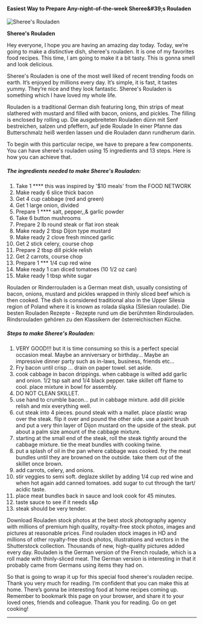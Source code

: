             

#### Easiest Way to Prepare Any-night-of-the-week Sheree&amp;#39;s Rouladen

![Sheree's Rouladen](https://img-global.cpcdn.com/recipes/57158569/751x532cq70/sherees-rouladen-recipe-main-photo.jpg)

**Sheree's Rouladen**

Hey everyone, I hope you are having an amazing day today. Today, we’re going to make a distinctive dish, sheree's rouladen. It is one of my favorites food recipes. This time, I am going to make it a bit tasty. This is gonna smell and look delicious.

Sheree's Rouladen is one of the most well liked of recent trending foods on earth. It’s enjoyed by millions every day. It’s simple, it is fast, it tastes yummy. They’re nice and they look fantastic. Sheree's Rouladen is something which I have loved my whole life.

Rouladen is a traditional German dish featuring long, thin strips of meat slathered with mustard and filled with bacon, onions, and pickles. The filling is enclosed by rolling up. Die ausgebreiteten Rouladen dünn mit Senf bestreichen, salzen und pfeffern, auf jede Roulade In einer Pfanne das Butterschmalz heiß werden lassen und die Rouladen dann rundherum darin.

To begin with this particular recipe, we have to prepare a few components. You can have sheree's rouladen using 15 ingredients and 13 steps. Here is how you can achieve that.

##### The ingredients needed to make Sheree's Rouladen:

1.  Take 1 \*\*\*\* this was inspired by '$10 meals' from the FOOD NETWORK
2.  Make ready 6 slice thick bacon
3.  Get 4 cup cabbage (red and green)
4.  Get 1 large onion, divided
5.  Prepare 1 \*\*\*\* salt, pepper,,& garlic powder
6.  Take 6 button mushrooms
7.  Prepare 2 lb round steak or flat iron steak
8.  Make ready 2 tbsp Dijon type mustard
9.  Make ready 2 clove fresh minced garlic
10.  Get 2 stick celery, course chop
11.  Prepare 2 tbsp dill pickle relish
12.  Get 2 carrots, course chop
13.  Prepare 1 \*\*\* 1/4 cup red wine
14.  Make ready 1 can diced tomatoes (10 1/2 oz can)
15.  Make ready 1 tbsp white sugar

Rouladen or Rinderrouladen is a German meat dish, usually consisting of bacon, onions, mustard and pickles wrapped in thinly sliced beef which is then cooked. The dish is considered traditional also in the Upper Silesia region of Poland where it is known as rolada śląska (Silesian roulade). Die besten Rouladen Rezepte - Rezepte rund um die berühmten Rindsrouladen. Rindsrouladen gehören zu den Klassikern der österreichischen Küche.

##### Steps to make Sheree's Rouladen:

1.  VERY GOOD!!! but it is time consuming so this is a perfect special occasion meal. Maybe an anniversary or birthday… Maybe an impressive dinner party such as in-laws, business, friends etc…
2.  Fry bacon until crisp … drain on paper towel. set aside.
3.  cook cabbage in bacon drippings. when cabbage is wilted add garlic and onion. 1/2 tsp salt and 1/4 black pepper. take skillet off flame to cool. place mixture in bowl for assembly.
4.  DO NOT CLEAN SKILLET.
5.  use hand to crumble bacon… put in cabbage mixture. add dill pickle relish and mix everything well.
6.  cut steak into 4 pieces. pound steak with a mallet. place plastic wrap over the steak. flip it over and pound the other side. use a paint brush and put a very thin layer of Dijon mustard on the upside of the steak. put about a palm size amount of the cabbage mixture.
7.  starting at the small end of the steak, roll the steak tightly around the cabbage mixture. tie the meat bundles with cooking twine.
8.  put a splash of oil in the pan where cabbage was cooked. fry the meat bundles until they are browned on the outside. take them out of the skillet once brown.
9.  add carrots, celery, and onions.
10.  stir veggies to semi soft. deglaze skillet by adding 1/4 cup red wine and when hot again add canned tomatoes. add sugar to cut through the tart/ acidic taste.
11.  place meat bundles back in sauce and look cook for 45 minutes.
12.  taste sauce to see if it needs s&p
13.  steak should be very tender.

Download Rouladen stock photos at the best stock photography agency with millions of premium high quality, royalty-free stock photos, images and pictures at reasonable prices. Find rouladen stock images in HD and millions of other royalty-free stock photos, illustrations and vectors in the Shutterstock collection. Thousands of new, high-quality pictures added every day. Rouladen is the German version of the French roulade, which is a roll made with thinly-sliced meat. The German version is interesting in that it probably came from Germans using items they had on.

So that is going to wrap it up for this special food sheree's rouladen recipe. Thank you very much for reading. I’m confident that you can make this at home. There’s gonna be interesting food at home recipes coming up. Remember to bookmark this page on your browser, and share it to your loved ones, friends and colleague. Thank you for reading. Go on get cooking!

* * *